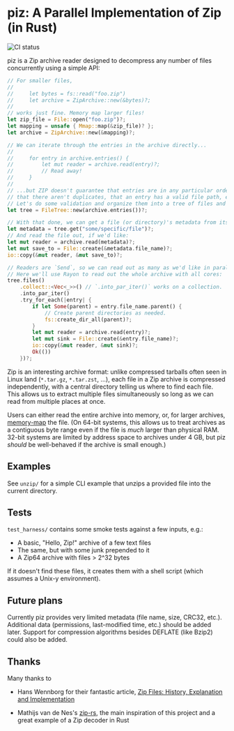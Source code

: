 # piz: A Parallel Implementation of Zip (in Rust)

![CI status](https://github.com/mrkline/piz-rs/workflows/CI/badge.svg)

piz is a Zip archive reader designed to decompress any number of files
concurrently using a simple API:
```rust
// For smaller files,
//
//     let bytes = fs::read("foo.zip")
//     let archive = ZipArchive::new(&bytes)?;
//
// works just fine. Memory map larger files!
let zip_file = File::open("foo.zip")?;
let mapping = unsafe { Mmap::map(&zip_file)? };
let archive = ZipArchive::new(&mapping)?;

// We can iterate through the entries in the archive directly...
//
//     for entry in archive.entries() {
//         let mut reader = archive.read(entry)?;
//         // Read away!
//     }
//
// ...but ZIP doesn't guarantee that entries are in any particular order,
// that there aren't duplicates, that an entry has a valid file path, etc.
// Let's do some validation and organize them into a tree of files and folders.
let tree = FileTree::new(archive.entries())?;

// With that done, we can get a file (or directory)'s metadata from its path.
let metadata = tree.get("some/specific/file")?;
// And read the file out, if we'd like:
let mut reader = archive.read(metadata)?;
let mut save_to = File::create(&metadata.file_name)?;
io::copy(&mut reader, &mut save_to)?;

// Readers are `Send`, so we can read out as many as we'd like in parallel.
// Here we'll use Rayon to read out the whole archive with all cores:
tree.files()
    .collect::<Vec<_>>() // `.into_par_iter()` works on a collection.
    .into_par_iter()
    .try_for_each(|entry| {
        if let Some(parent) = entry.file_name.parent() {
            // Create parent directories as needed.
            fs::create_dir_all(parent)?;
        }
        let mut reader = archive.read(entry)?;
        let mut sink = File::create(&entry.file_name)?;
        io::copy(&mut reader, &mut sink)?;
        Ok(())
    })?;
```

Zip is an interesting archive format: unlike compressed tarballs often seen
in Linux land (`*.tar.gz`, `*.tar.zst`, ...),
each file in a Zip archive is compressed independently,
with a central directory telling us where to find each file.
This allows us to extract multiple files simultaneously so long as we can
read from multiple places at once.

Users can either read the entire archive into memory, or, for larger archives,
[memory-map](https://docs.rs/memmap/0.7.0/memmap/struct.Mmap.html) the file.
(On 64-bit systems, this allows us to treat archives as a contiguous byte range
even if the file is _much_ larger than physical RAM. 32-bit systems are limited
by address space to archives under 4 GB, but piz _should_ be well-behaved
if the archive is small enough.)

## Examples

See `unzip/` for a simple CLI example that unzips a provided file
into the current directory.

## Tests

`test_harness/` contains some smoke tests against a few inputs, e.g.:

- A basic, "Hello, Zip!" archive of a few text files
- The same, but with some junk prepended to it
- A Zip64 archive with files > 2^32 bytes

If it doesn't find these files, it creates them with a shell script
(which assumes a Unix-y environment).


## Future plans

Currently piz provides very limited metadata (file name, size, CRC32, etc.).
Additional data (permissions, last-modified time, etc.) should be added later.
Support for compression algorithms besides DEFLATE (like Bzip2) could also be added.

## Thanks

Many thanks to

- Hans Wennborg for their fantastic article,
  [Zip Files: History, Explanation and Implementation](https://www.hanshq.net/zip.html)

- Mathijs van de Nes's [zip-rs](https://github.com/mvdnes/zip-rs),
  the main inspiration of this project and a great example of a
  Zip decoder in Rust
